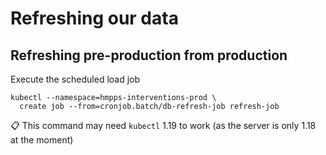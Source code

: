 # Refreshing our data

## Refreshing pre-production from production

Execute the scheduled load job
```
kubectl --namespace=hmpps-interventions-prod \
  create job --from=cronjob.batch/db-refresh-job refresh-job
```

📋 This command may need `kubectl` 1.19 to work (as the server is only 1.18 at the moment)
